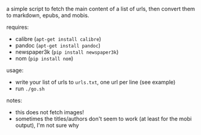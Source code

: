 a simple script to fetch the main content of a list of urls, then convert them to markdown, epubs, and mobis.

requires:
- calibre (`apt-get install calibre`)
- pandoc (`apt-get install pandoc`)
- newspaper3k (`pip install newspaper3k`)
- nom (`pip install nom`)

usage:
- write your list of urls to `urls.txt`, one url per line (see example)
- run `./go.sh`


notes:
- this does not fetch images!
- sometimes the titles/authors don't seem to work (at least for the mobi output), I'm not sure why